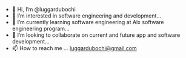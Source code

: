 - 👋 Hi, I’m @luggardubochi
- 👀 I’m interested in software engineering and development...
- 🌱 I’m currently learning software engineering at Alx software engineering program...
- 💞️ I’m looking to collaborate on current and future app and software development...
- 📫 How to reach me ... luggardubochi@gmail.com

<!---
luggardubochi/luggardubochi is a ✨ special ✨ repository because its `README.md` (this file) appears on your GitHub profile.
You can click the Preview link to take a look at your changes.
--->
